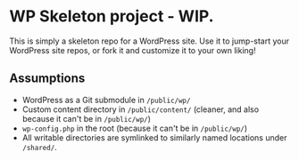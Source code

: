 # WP Skeleton project - WIP.

This is simply a skeleton repo for a WordPress site. Use it to jump-start your WordPress site repos, or fork it and customize it to your own liking!

## Assumptions

* WordPress as a Git submodule in `/public/wp/`
* Custom content directory in `/public/content/` (cleaner, and also because it can't be in `/public/wp/`)
* `wp-config.php` in the root (because it can't be in `/public/wp/`)
* All writable directories are symlinked to similarly named locations under `/shared/`.
